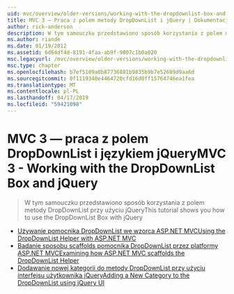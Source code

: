 ```yaml
---
uid: mvc/overview/older-versions/working-with-the-dropdownlist-box-and-jquery/index
title: MVC 3 — Praca z polem metody DropDownList i jQuery | Dokumentacja firmy Microsoft
author: rick-anderson
description: W tym samouczku przedstawiono sposób korzystania z polem metody DropDownList przy użyciu jQuery
ms.author: riande
ms.date: 01/19/2012
ms.assetid: 6d64df4d-8191-4faa-ab9f-9807c1b0a020
msc.legacyurl: /mvc/overview/older-versions/working-with-the-dropdownlist-box-and-jquery
msc.type: chapter
ms.openlocfilehash: b7ef5109a0b87736881b9835b9b7e52689d9aa6d
ms.sourcegitcommit: 0f1119340e4464720cfd16d0ff15764746ea1fea
ms.translationtype: MT
ms.contentlocale: pl-PL
ms.lasthandoff: 04/17/2019
ms.locfileid: "59421098"
---
```

# <a name="mvc-3---working-with-the-dropdownlist-box-and-jquery"></a><span data-ttu-id="17db0-103">MVC 3 — praca z polem DropDownList i językiem jQuery</span><span class="sxs-lookup"><span data-stu-id="17db0-103">MVC 3 - Working with the DropDownList Box and jQuery</span></span>

> <span data-ttu-id="17db0-104">W tym samouczku przedstawiono sposób korzystania z polem metody DropDownList przy użyciu jQuery</span><span class="sxs-lookup"><span data-stu-id="17db0-104">This tutorial shows you how to use the DropDownList Box with jQuery</span></span>


- [<span data-ttu-id="17db0-105">Używanie pomocnika DropDownList we wzorca ASP.NET MVC</span><span class="sxs-lookup"><span data-stu-id="17db0-105">Using the DropDownList Helper with ASP.NET MVC</span></span>](using-the-dropdownlist-helper-with-aspnet-mvc.md)
- [<span data-ttu-id="17db0-106">Badanie sposobu scaffolds pomocnika DropDownList przez platformy ASP.NET MVC</span><span class="sxs-lookup"><span data-stu-id="17db0-106">Examining how ASP.NET MVC scaffolds the DropDownList Helper</span></span>](examining-how-aspnet-mvc-scaffolds-the-dropdownlist-helper.md)
- [<span data-ttu-id="17db0-107">Dodawanie nowej kategorii do metody DropDownList przy użyciu interfejsu użytkownika jQuery</span><span class="sxs-lookup"><span data-stu-id="17db0-107">Adding a New Category to the DropDownList using jQuery UI</span></span>](adding-a-new-category-to-the-dropdownlist-using-jquery-ui.md)
